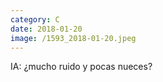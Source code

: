 ```yaml
--- 
category: C 
date: 2018-01-20 
image: /1593_2018-01-20.jpeg 
--- 
```


IA: ¿mucho ruido y pocas nueces?